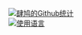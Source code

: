 [![肆鸠的Github统计](https://github-readme-stats.vercel.app/api?username=Si-Jiu&show_icons=true&theme=radical)](https://github.com/anuraghazra/github-readme-stats)   
[![使用语言](https://github-readme-stats.vercel.app/api/top-langs/?username=Si-Jiu&layout=compact)](https://github.com/anuraghazra/github-readme-stats)
